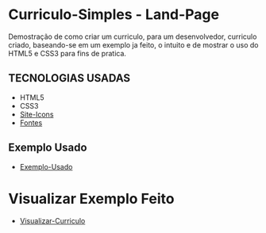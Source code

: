# Curriculo-Simples - Land-Page
Demostração de como criar um curriculo, para um desenvolvedor, curriculo criado, baseando-se em um exemplo ja feito, o intuito e de mostrar o uso do HTML5 e CSS3 para fins de pratica.

## TECNOLOGIAS USADAS
 * HTML5
 * CSS3
 * [Site-Icons](https://www.flaticon.com/)
 * [Fontes](https://fonts.google.com/)
## Exemplo Usado
* [Exemplo-Usado](https://startbootstrap.com/theme/resume)
# Visualizar Exemplo Feito
* [Visualizar-Curriculo](https://samuel-amaro.github.io/Curriculo-Simples/)

